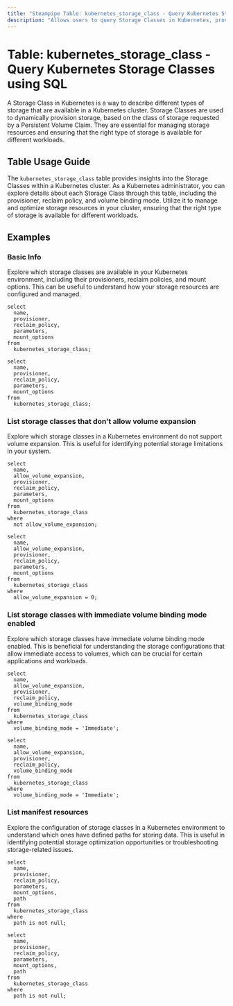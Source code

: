 ```yaml
---
title: "Steampipe Table: kubernetes_storage_class - Query Kubernetes Storage Classes using SQL"
description: "Allows users to query Storage Classes in Kubernetes, providing detailed insights into the different types of storage available in a Kubernetes cluster."
---
```


# Table: kubernetes_storage_class - Query Kubernetes Storage Classes using SQL

A Storage Class in Kubernetes is a way to describe different types of storage that are available in a Kubernetes cluster. Storage Classes are used to dynamically provision storage, based on the class of storage requested by a Persistent Volume Claim. They are essential for managing storage resources and ensuring that the right type of storage is available for different workloads.

## Table Usage Guide

The `kubernetes_storage_class` table provides insights into the Storage Classes within a Kubernetes cluster. As a Kubernetes administrator, you can explore details about each Storage Class through this table, including the provisioner, reclaim policy, and volume binding mode. Utilize it to manage and optimize storage resources in your cluster, ensuring that the right type of storage is available for different workloads.

## Examples

### Basic Info
Explore which storage classes are available in your Kubernetes environment, including their provisioners, reclaim policies, and mount options. This can be useful to understand how your storage resources are configured and managed.

```sql+postgres
select
  name,
  provisioner,
  reclaim_policy,
  parameters,
  mount_options
from
  kubernetes_storage_class;
```

```sql+sqlite
select
  name,
  provisioner,
  reclaim_policy,
  parameters,
  mount_options
from
  kubernetes_storage_class;
```

### List storage classes that don't allow volume expansion
Explore which storage classes in a Kubernetes environment do not support volume expansion. This is useful for identifying potential storage limitations in your system.

```sql+postgres
select
  name,
  allow_volume_expansion,
  provisioner,
  reclaim_policy,
  parameters,
  mount_options
from
  kubernetes_storage_class
where
  not allow_volume_expansion;
```

```sql+sqlite
select
  name,
  allow_volume_expansion,
  provisioner,
  reclaim_policy,
  parameters,
  mount_options
from
  kubernetes_storage_class
where
  allow_volume_expansion = 0;
```

### List storage classes with immediate volume binding mode enabled
Explore which storage classes have immediate volume binding mode enabled. This is beneficial for understanding the storage configurations that allow immediate access to volumes, which can be crucial for certain applications and workloads.

```sql+postgres
select
  name,
  allow_volume_expansion,
  provisioner,
  reclaim_policy,
  volume_binding_mode
from
  kubernetes_storage_class
where
  volume_binding_mode = 'Immediate';
```

```sql+sqlite
select
  name,
  allow_volume_expansion,
  provisioner,
  reclaim_policy,
  volume_binding_mode
from
  kubernetes_storage_class
where
  volume_binding_mode = 'Immediate';
```

### List manifest resources
Explore the configuration of storage classes in a Kubernetes environment to understand which ones have defined paths for storing data. This is useful in identifying potential storage optimization opportunities or troubleshooting storage-related issues.

```sql+postgres
select
  name,
  provisioner,
  reclaim_policy,
  parameters,
  mount_options,
  path
from
  kubernetes_storage_class
where
  path is not null;
```

```sql+sqlite
select
  name,
  provisioner,
  reclaim_policy,
  parameters,
  mount_options,
  path
from
  kubernetes_storage_class
where
  path is not null;
```